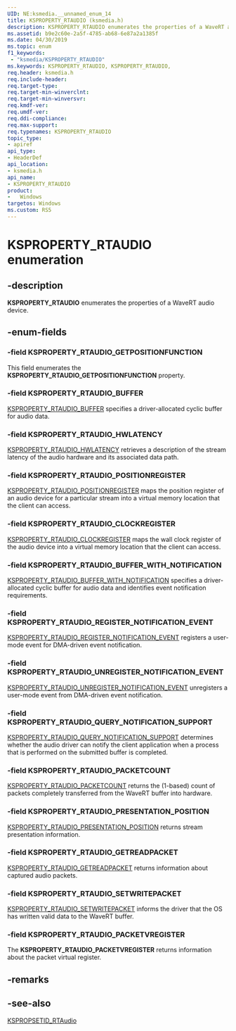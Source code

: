```yaml
---
UID: NE:ksmedia.__unnamed_enum_14
title: KSPROPERTY_RTAUDIO (ksmedia.h)
description: KSPROPERTY_RTAUDIO enumerates the properties of a WaveRT audio device.
ms.assetid: b9e2c60e-2a5f-4785-ab68-6e87a2a1385f
ms.date: 04/30/2019
ms.topic: enum
f1_keywords:
 - "ksmedia/KSPROPERTY_RTAUDIO"
ms.keywords: KSPROPERTY_RTAUDIO, KSPROPERTY_RTAUDIO, 
req.header: ksmedia.h
req.include-header:
req.target-type:
req.target-min-winverclnt:
req.target-min-winversvr:
req.kmdf-ver:
req.umdf-ver:
req.ddi-compliance:
req.max-support:
req.typenames: KSPROPERTY_RTAUDIO
topic_type: 
- apiref
api_type: 
- HeaderDef
api_location: 
- ksmedia.h
api_name: 
- KSPROPERTY_RTAUDIO
product:
-   Windows
targetos: Windows
ms.custom: RS5
---
```


# KSPROPERTY_RTAUDIO enumeration

## -description

**KSPROPERTY_RTAUDIO** enumerates the properties of a WaveRT audio device.

## -enum-fields

### -field KSPROPERTY_RTAUDIO_GETPOSITIONFUNCTION 

This field enumerates the <b>KSPROPERTY_RTAUDIO_GETPOSITIONFUNCTION</b> property.

### -field KSPROPERTY_RTAUDIO_BUFFER

<a href="https://docs.microsoft.com/windows-hardware/drivers/audio/ksproperty-rtaudio-buffer">KSPROPERTY_RTAUDIO_BUFFER</a> specifies a driver-allocated cyclic buffer for audio data.

### -field KSPROPERTY_RTAUDIO_HWLATENCY 

<a href="https://docs.microsoft.com/windows-hardware/drivers/audio/ksproperty-rtaudio-hwlatency">KSPROPERTY_RTAUDIO_HWLATENCY</a> retrieves a description of the stream latency of the audio hardware and its associated data path.

### -field KSPROPERTY_RTAUDIO_POSITIONREGISTER 

<a href="https://docs.microsoft.com/windows-hardware/drivers/audio/ksproperty-rtaudio-positionregister">KSPROPERTY_RTAUDIO_POSITIONREGISTER</a> maps the position register of an audio device for a particular stream into a virtual memory location that the client can access.

### -field KSPROPERTY_RTAUDIO_CLOCKREGISTER 

<a href="https://docs.microsoft.com/windows-hardware/drivers/audio/ksproperty-rtaudio-clockregister">KSPROPERTY_RTAUDIO_CLOCKREGISTER</a> maps the wall clock register of the audio device into a virtual memory location that the client can access.

### -field KSPROPERTY_RTAUDIO_BUFFER_WITH_NOTIFICATION

<a href="https://docs.microsoft.com/windows-hardware/drivers/audio/ksproperty-rtaudio-buffer-with-notification">KSPROPERTY_RTAUDIO_BUFFER_WITH_NOTIFICATION</a> specifies a driver-allocated cyclic buffer for audio data and identifies event notification requirements.

### -field KSPROPERTY_RTAUDIO_REGISTER_NOTIFICATION_EVENT

<a href="https://docs.microsoft.com/windows-hardware/drivers/audio/ksproperty-rtaudio-register-notification-event">KSPROPERTY_RTAUDIO_REGISTER_NOTIFICATION_EVENT</a> registers a user-mode event for DMA-driven event notification.

### -field KSPROPERTY_RTAUDIO_UNREGISTER_NOTIFICATION_EVENT

<a href="https://docs.microsoft.com/windows-hardware/drivers/audio/ksproperty-rtaudio-unregister-notification-event">KSPROPERTY_RTAUDIO_UNREGISTER_NOTIFICATION_EVENT</a> unregisters a user-mode event from DMA-driven event notification.

### -field KSPROPERTY_RTAUDIO_QUERY_NOTIFICATION_SUPPORT

<a href="https://docs.microsoft.com/windows-hardware/drivers/audio/ksproperty-rtaudio-query-notification-support">KSPROPERTY_RTAUDIO_QUERY_NOTIFICATION_SUPPORT</a> determines whether the audio driver can notify the client application when a process that is performed on the submitted buffer is completed.

### -field KSPROPERTY_RTAUDIO_PACKETCOUNT

<a href="https://docs.microsoft.com/windows-hardware/drivers/audio/ksproperty-rtaudio-packetcount">KSPROPERTY_RTAUDIO_PACKETCOUNT</a> returns the (1-based) count of packets completely transferred from the WaveRT buffer into hardware.

### -field KSPROPERTY_RTAUDIO_PRESENTATION_POSITION

<a href="https://docs.microsoft.com/windows-hardware/drivers/audio/ksproperty-rtaudio-presentation-position">KSPROPERTY_RTAUDIO_PRESENTATION_POSITION</a> returns stream presentation information.

### -field KSPROPERTY_RTAUDIO_GETREADPACKET

<a href="https://docs.microsoft.com/windows-hardware/drivers/audio/ksproperty-rtaudio-getreadpacket">KSPROPERTY_RTAUDIO_GETREADPACKET</a> returns information about captured audio packets.

### -field KSPROPERTY_RTAUDIO_SETWRITEPACKET

<a href="https://docs.microsoft.com/windows-hardware/drivers/audio/ksproperty-rtaudio-setwritepacket">KSPROPERTY_RTAUDIO_SETWRITEPACKET</a> informs the driver that the OS has written valid data to the WaveRT buffer.

### -field KSPROPERTY_RTAUDIO_PACKETVREGISTER

The <b>KSPROPERTY_RTAUDIO_PACKETVREGISTER</b> returns information about the packet virtual register.

## -remarks

## -see-also

[KSPROPSETID_RTAudio](https://docs.microsoft.com/windows-hardware/drivers/audio/kspropsetid-rtaudio)
